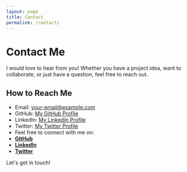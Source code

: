 ```yaml
---
layout: page
title: Contact
permalink: /contact/
---
```


# Contact Me

I would love to hear from you! Whether you have a project idea, want to collaborate, or just have a question, feel free to reach out.

## How to Reach Me
- Email: [your-email@example.com](mailto:your-email@example.com)
- GitHub: [My GitHub Profile](https://github.com/michaelajao)
- LinkedIn: [My LinkedIn Profile](https://www.linkedin.com/in/michael-ajao)
- Twitter: [My Twitter Profile](https://twitter.com/michaelajao)
- Feel free to connect with me on:
- **[GitHub](https://github.com/michaelajao)**
- **[LinkedIn](https://www.linkedin.com/in/michael-ajao)**
- **[Twitter](https://twitter.com/michaelajao)**

Let's get in touch!
